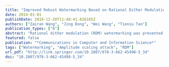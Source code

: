 ```yaml
---
title: "Improved Robust Watermarking Based on Rational Dither Modulation"
date: 2014-01-01
publishDate: 2019-12-20T11:48:41.816165Z
authors: ["Zairan Wang", "Jing Dong", "Wei Wang", "Tieniu Tan"]
publication_types: ["6"]
abstract: "Rational dither modulation (RDM) watermarking was presented to resist amplitude scaling attack. This property is achieved by quantizing the ratio of consecutive samples instead of samples themselves. In this paper, we improve the performance of basic RDM watermarking to resist more types of watermarking attacks. We improve the robustness of our modified RDM watermarking by the following three aspects: 1) The quantization step size is increased by modifying two coefficients instead of only one coefficient in the basic RDM method, 2) Several modification rules are defined to reduce embedding distortion, and 3) The coefficients with larger magnitudes in the lowest sub-band in DWT domain are selected to embed watermark. A variety of attacks are implemented to evaluate the performance of our method. Experimental results demonstrate that our method outperforms the basic RDM method and two state-of-the-art watermarking methods over a wide range of attacks and it also has good imperceptibility."
featured: false
publication: "*Communications in Computer and Information Science*"
tags: ["Watermarking", "Amplitude scaling attack", "RDM"]
url_pdf: "http://link.springer.com/10.1007/978-3-662-45498-5_34"
doi: "10.1007/978-3-662-45498-5_34"
---
```


